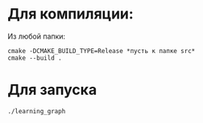 # Для компиляции:

Из любой папки:
```
cmake -DCMAKE_BUILD_TYPE=Release *пусть к папке src*
cmake --build .
```

# Для запуска

```
./learning_graph
```
